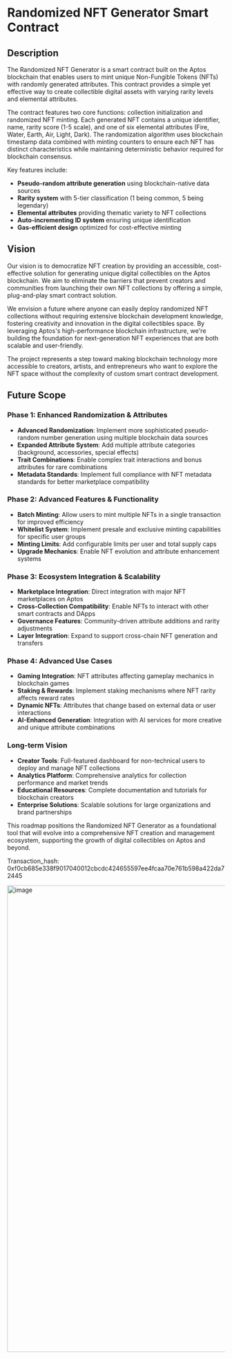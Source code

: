# Randomized NFT Generator Smart Contract

## Description

The Randomized NFT Generator is a smart contract built on the Aptos blockchain that enables users to mint unique Non-Fungible Tokens (NFTs) with randomly generated attributes. This contract provides a simple yet effective way to create collectible digital assets with varying rarity levels and elemental attributes.

The contract features two core functions: collection initialization and randomized NFT minting. Each generated NFT contains a unique identifier, name, rarity score (1-5 scale), and one of six elemental attributes (Fire, Water, Earth, Air, Light, Dark). The randomization algorithm uses blockchain timestamp data combined with minting counters to ensure each NFT has distinct characteristics while maintaining deterministic behavior required for blockchain consensus.

Key features include:
- **Pseudo-random attribute generation** using blockchain-native data sources
- **Rarity system** with 5-tier classification (1 being common, 5 being legendary)
- **Elemental attributes** providing thematic variety to NFT collections
- **Auto-incrementing ID system** ensuring unique identification
- **Gas-efficient design** optimized for cost-effective minting

## Vision

Our vision is to democratize NFT creation by providing an accessible, cost-effective solution for generating unique digital collectibles on the Aptos blockchain. We aim to eliminate the barriers that prevent creators and communities from launching their own NFT collections by offering a simple, plug-and-play smart contract solution.

We envision a future where anyone can easily deploy randomized NFT collections without requiring extensive blockchain development knowledge, fostering creativity and innovation in the digital collectibles space. By leveraging Aptos's high-performance blockchain infrastructure, we're building the foundation for next-generation NFT experiences that are both scalable and user-friendly.

The project represents a step toward making blockchain technology more accessible to creators, artists, and entrepreneurs who want to explore the NFT space without the complexity of custom smart contract development.

## Future Scope

### Phase 1: Enhanced Randomization & Attributes
- **Advanced Randomization**: Implement more sophisticated pseudo-random number generation using multiple blockchain data sources
- **Expanded Attribute System**: Add multiple attribute categories (background, accessories, special effects)
- **Trait Combinations**: Enable complex trait interactions and bonus attributes for rare combinations
- **Metadata Standards**: Implement full compliance with NFT metadata standards for better marketplace compatibility

### Phase 2: Advanced Features & Functionality
- **Batch Minting**: Allow users to mint multiple NFTs in a single transaction for improved efficiency
- **Whitelist System**: Implement presale and exclusive minting capabilities for specific user groups
- **Minting Limits**: Add configurable limits per user and total supply caps
- **Upgrade Mechanics**: Enable NFT evolution and attribute enhancement systems

### Phase 3: Ecosystem Integration & Scalability
- **Marketplace Integration**: Direct integration with major NFT marketplaces on Aptos
- **Cross-Collection Compatibility**: Enable NFTs to interact with other smart contracts and DApps
- **Governance Features**: Community-driven attribute additions and rarity adjustments
- **Layer Integration**: Expand to support cross-chain NFT generation and transfers

### Phase 4: Advanced Use Cases
- **Gaming Integration**: NFT attributes affecting gameplay mechanics in blockchain games
- **Staking & Rewards**: Implement staking mechanisms where NFT rarity affects reward rates
- **Dynamic NFTs**: Attributes that change based on external data or user interactions
- **AI-Enhanced Generation**: Integration with AI services for more creative and unique attribute combinations

### Long-term Vision
- **Creator Tools**: Full-featured dashboard for non-technical users to deploy and manage NFT collections
- **Analytics Platform**: Comprehensive analytics for collection performance and market trends
- **Educational Resources**: Complete documentation and tutorials for blockchain creators
- **Enterprise Solutions**: Scalable solutions for large organizations and brand partnerships

This roadmap positions the Randomized NFT Generator as a foundational tool that will evolve into a comprehensive NFT creation and management ecosystem, supporting the growth of digital collectibles on Aptos and beyond.


Transaction_hash: 0xf0cb685e338f9017040012cbcdc424655597ee4fcaa70e761b598a422da72445

<img width="1919" height="1079" alt="image" src="https://github.com/user-attachments/assets/030b2d20-6abc-4c16-bf9b-838750d3a0e7" />


